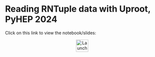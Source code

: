# Reading RNTuple data with Uproot, PyHEP 2024

Click on this link to view the notebook/slides:

<p align="center">
  <a href="https://ariostas-talks.github.io/2024-07-02-pyhep-uproot-rntuple/lab/index.html?path=slides.ipynb">
    <img src="https://jupyterlite.readthedocs.io/en/latest/_static/badge.svg" alt="Launch JupyterLite" height="40">
  </a>
</p>

